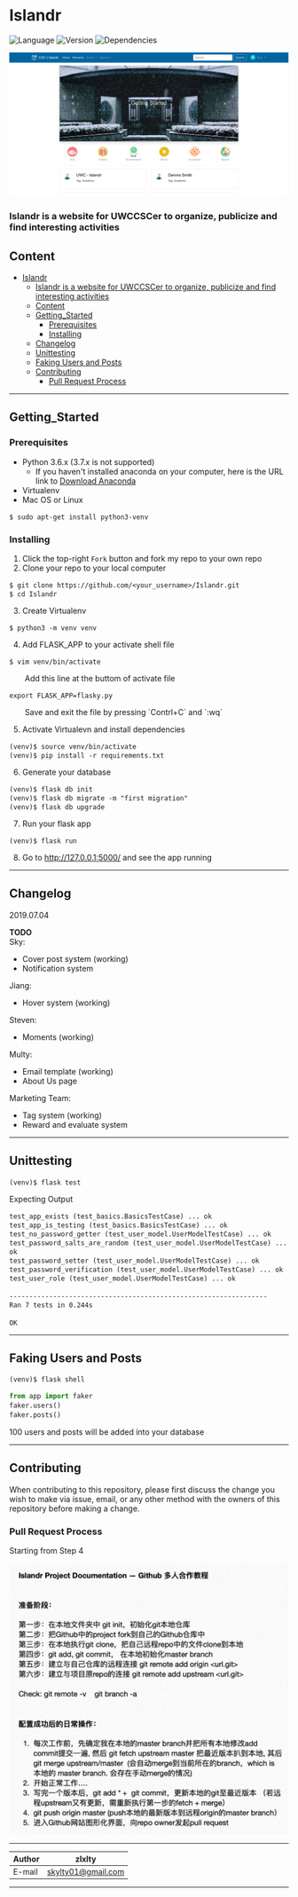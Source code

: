 Islandr 
=====
![Language](https://img.shields.io/badge/language-python-green.svg)  ![Version](https://img.shields.io/badge/version-0.1.0-yellow.svg)    ![Dependencies](https://img.shields.io/badge/dependencies-up_to_date-green.svg)
<div align=center><img src="app/static/pic/cover.png"/></div>

### Islandr is a website for UWCCSCer to organize, publicize and find interesting activities

## Content
- [Islandr](#Islandr)
    - [Islandr is a website for UWCCSCer to organize, publicize and find interesting activities](#Islandr-is-a-website-for-UWCCSCer-to-organize-publicize-and-find-interesting-activities)
  - [Content](#Content)
  - [Getting_Started](#GettingStarted)
    - [Prerequisites](#Prerequisites)
    - [Installing](#Installing)
  - [Changelog](#Changelog)
  - [Unittesting](#Unittesting)
  - [Faking Users and Posts](#Faking-Users-and-Posts)
  - [Contributing](#Contributing)
    - [Pull Request Process](#Pull-Request-Process)

***
## Getting_Started
### Prerequisites
* Python 3.6.x (3.7.x is not supported)
  * If you haven't installed anaconda on your computer, here is the URL link to [Download Anaconda](https://www.anaconda.com/download)
* Virtualenv
* Mac OS or Linux
```
$ sudo apt-get install python3-venv
```
### Installing
1. Click the top-right `Fork` button and fork my repo to your own repo
2. Clone your repo to your local computer
```
$ git clone https://github.com/<your_username>/Islandr.git
$ cd Islandr
```
3. Create Virtualenv
```
$ python3 -m venv venv
```
4. Add FLASK_APP to your activate shell file
```
$ vim venv/bin/activate
```
<p style="text-indent:2em;">Add this line at the buttom of activate file</p>

```shell
export FLASK_APP=flasky.py
```
<p style="text-indent:2em;">Save and exit the file by pressing `Contrl+C` and `:wq`</p>  

5. Activate Virtualevn and install dependencies
```
(venv)$ source venv/bin/activate
(venv)$ pip install -r requirements.txt
```
6. Generate your database
```
(venv)$ flask db init
(venv)$ flask db migrate -m "first migration"
(venv)$ flask db upgrade
```
7. Run your flask app
```
(venv)$ flask run
```
8. Go to http://127.0.0.1:5000/ and see the app running

***
## Changelog
2019.07.04

**TODO**  
Sky: 
* Cover post system (working)
* Notification system

Jiang:
* Hover system (working)

Steven:
* Moments (working)

Multy:
* Email template (working)
* About Us page

Marketing Team:
* Tag system (working)
* Reward and evaluate system

***
## Unittesting
```
(venv)$ flask test
```
Expecting Output
```
test_app_exists (test_basics.BasicsTestCase) ... ok
test_app_is_testing (test_basics.BasicsTestCase) ... ok
test_no_password_getter (test_user_model.UserModelTestCase) ... ok
test_password_salts_are_random (test_user_model.UserModelTestCase) ... ok
test_password_setter (test_user_model.UserModelTestCase) ... ok
test_password_verification (test_user_model.UserModelTestCase) ... ok
test_user_role (test_user_model.UserModelTestCase) ... ok

-----------------------------------------------------------------
Ran 7 tests in 0.244s

OK
```

***
## Faking Users and Posts
```
(venv)$ flask shell
```
```python
from app import faker
faker.users()
faker.posts()
```
100 users and posts will be added into your database

***
## Contributing
When contributing to this repository, please first discuss the change you wish to make via issue, email, or any other method with the owners of this repository before making a change.
### Pull Request Process
Starting from Step 4
<div align=center><img width="800px" src="app/static/pic/contribute.jpg"/></div>

****

|Author|zlxlty|
|---|---|
|E-mail|skylty01@gmail.com|


****
